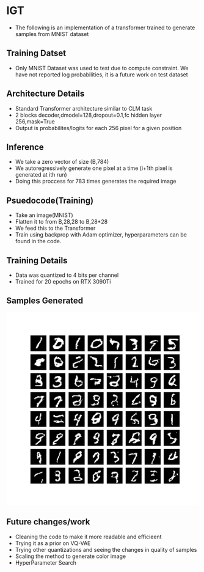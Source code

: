 # IGT

* The following is an implementation of a transformer trained to generate samples from MNIST dataset

## Training Datset
* Only MNIST Dataset was used to test due to compute constraint. We have not reported log probabilities, it is a future work on test dataset

## Architecture Details
* Standard Transformer architecture similar to CLM task
* 2 blocks decoder,dmodel=128,dropout=0.1,fc hidden layer 256,mask=True
* Output is probabilites/logits for each 256 pixel for a given position

## Inference
* We take a zero vector of size (B,784)
* We autoregressively generate one pixel at a time (i+1th pixel is generated at ith run)
* Doing this proccess for 783 times generates the required image

## Psuedocode(Training)
* Take an image(MNIST)
* Flatten it to from B,28,28 to B,28*28
* We feed this to the Transformer
* Train using backprop with Adam optimizer, hyperparameters can be found in the code.

## Training Details
* Data was quantized to 4 bits per channel
* Trained for 20 epochs on RTX 3090Ti

## Samples Generated
 ![Samples](sample.jpeg)
 
## Future changes/work
* Cleaning the code to make it more readable and efficieent
* Trying it as a prior on VQ-VAE
* Trying other quantizations and seeing the changes in quality of samples
* Scaling the method to generate color image 
* HyperParameter Search
